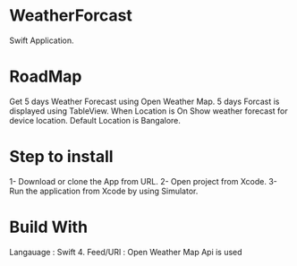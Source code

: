# WeatherForcast
Swift Application.

# RoadMap
Get 5 days Weather Forecast using Open Weather Map.
5 days Forcast is displayed using TableView.
When Location is On Show weather forecast for device location. Default Location is Bangalore.

# Step to install
1- Download or clone the App from URL.
2- Open project from Xcode.
3- Run the application from Xcode by using Simulator.

# Build With
Langauage : Swift 4.
Feed/URl : Open Weather Map Api is used
